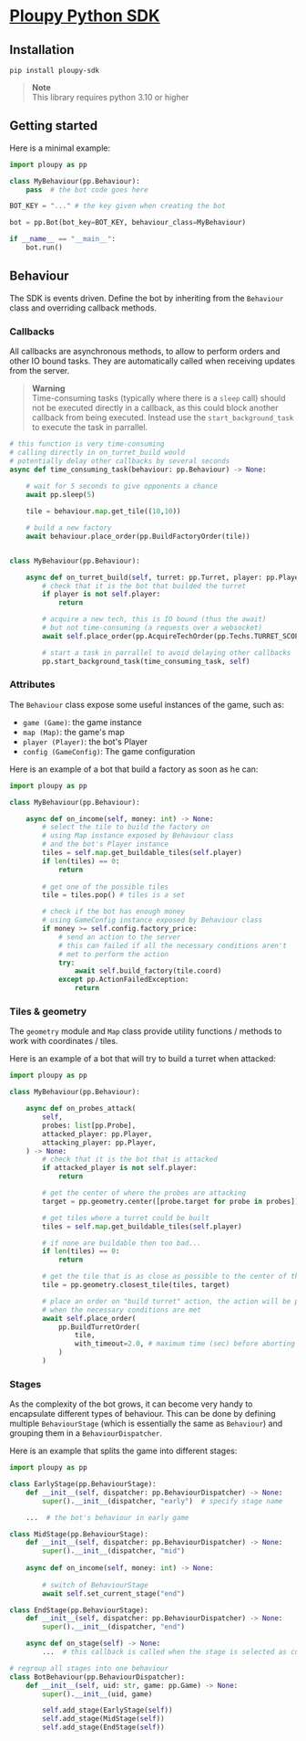 # [Ploupy Python SDK](https://github.com/Plouc314/ploupy-python-sdk)

## Installation

```
pip install ploupy-sdk
```

> **Note**  
> This library requires python 3.10 or higher

## Getting started

Here is a minimal example:

```python
import ploupy as pp

class MyBehaviour(pp.Behaviour):
    pass  # the bot code goes here

BOT_KEY = "..." # the key given when creating the bot

bot = pp.Bot(bot_key=BOT_KEY, behaviour_class=MyBehaviour)

if __name__ == "__main__":
    bot.run()
```

## Behaviour

The SDK is events driven. Define the bot by inheriting from the `Behaviour` class
and overriding callback methods.

### Callbacks

All callbacks are asynchronous methods, to allow to perform orders and other IO bound
tasks. They are automatically called when receiving updates from the server.

> **Warning**  
> Time-consuming tasks (typically where there is a `sleep` call) should not be executed
> directly in a callback, as this could block another callback from being executed.
> Instead use the `start_background_task` to execute the task in parrallel.

```python
# this function is very time-consuming
# calling directly in on_turret_build would
# potentially delay other callbacks by several seconds
async def time_consuming_task(behaviour: pp.Behaviour) -> None:
    
    # wait for 5 seconds to give opponents a chance
    await pp.sleep(5)

    tile = behaviour.map.get_tile((10,10))

    # build a new factory
    await behaviour.place_order(pp.BuildFactoryOrder(tile))


class MyBehaviour(pp.Behaviour):

    async def on_turret_build(self, turret: pp.Turret, player: pp.Player) -> None:
        # check that it is the bot that builded the turret
        if player is not self.player:
            return

        # acquire a new tech, this is IO bound (thus the await)
        # but not time-consuming (a requests over a websocket)
        await self.place_order(pp.AcquireTechOrder(pp.Techs.TURRET_SCOPE))

        # start a task in parrallel to avoid delaying other callbacks
        pp.start_background_task(time_consuming_task, self)
```

### Attributes

The `Behaviour` class expose some useful instances of the game,
such as: 
- `game (Game)`: the game instance
- `map (Map)`: the game's map
- `player (Player)`: the bot's Player
- `config (GameConfig)`: The game configuration

Here is an example of a bot that build a factory as soon as he can:

```python
import ploupy as pp

class MyBehaviour(pp.Behaviour):

    async def on_income(self, money: int) -> None:
        # select the tile to build the factory on
        # using Map instance exposed by Behaviour class
        # and the bot's Player instance
        tiles = self.map.get_buildable_tiles(self.player)
        if len(tiles) == 0:
            return
        
        # get one of the possible tiles
        tile = tiles.pop() # tiles is a set

        # check if the bot has enough money
        # using GameConfig instance exposed by Behaviour class
        if money >= self.config.factory_price:
            # send an action to the server
            # this can failed if all the necessary conditions aren't
            # met to perform the action
            try:
                await self.build_factory(tile.coord)
            except pp.ActionFailedException:
                return
```

### Tiles & geometry

The `geometry` module and `Map` class provide utility functions / methods to
work with coordinates / tiles.

Here is an example of a bot that will try to build a turret when attacked:

```python
import ploupy as pp

class MyBehaviour(pp.Behaviour):

    async def on_probes_attack(
        self,
        probes: list[pp.Probe],
        attacked_player: pp.Player,
        attacking_player: pp.Player,
    ) -> None:
        # check that it is the bot that is attacked
        if attacked_player is not self.player:
            return

        # get the center of where the probes are attacking
        target = pp.geometry.center([probe.target for probe in probes])

        # get tiles where a turret could be built
        tiles = self.map.get_buildable_tiles(self.player)

        # if none are buildable then too bad...
        if len(tiles) == 0:
            return

        # get the tile that is as close as possible to the center of the attack
        tile = pp.geometry.closest_tile(tiles, target)

        # place an order on "build turret" action, the action will be performed
        # when the necessary conditions are met
        await self.place_order(
            pp.BuildTurretOrder(
                tile,
                with_timeout=2.0, # maximum time (sec) before aborting the order
            )
        )

```

### Stages

As the complexity of the bot grows, it can become very handy to encapsulate different
types of behaviour. This can be done by defining multiple `BehaviourStage` (which is essentially
the same as `Behaviour`) and grouping them in a `BehaviourDispatcher`.

Here is an example that splits the game into different stages:

```python
import ploupy as pp

class EarlyStage(pp.BehaviourStage):
    def __init__(self, dispatcher: pp.BehaviourDispatcher) -> None:
        super().__init__(dispatcher, "early")  # specify stage name

    ...  # the bot's behaviour in early game

class MidStage(pp.BehaviourStage):
    def __init__(self, dispatcher: pp.BehaviourDispatcher) -> None:
        super().__init__(dispatcher, "mid")
    
    async def on_income(self, money: int) -> None:
        
        # switch of BehaviourStage
        await self.set_current_stage("end")

class EndStage(pp.BehaviourStage):
    def __init__(self, dispatcher: pp.BehaviourDispatcher) -> None:
        super().__init__(dispatcher, "end")

    async def on_stage(self) -> None:
        ...  # this callback is called when the stage is selected as current stage

# regroup all stages into one behaviour
class BotBehaviour(pp.BehaviourDispatcher):
    def __init__(self, uid: str, game: pp.Game) -> None:
        super().__init__(uid, game)

        self.add_stage(EarlyStage(self))
        self.add_stage(MidStage(self))
        self.add_stage(EndStage(self))

```
